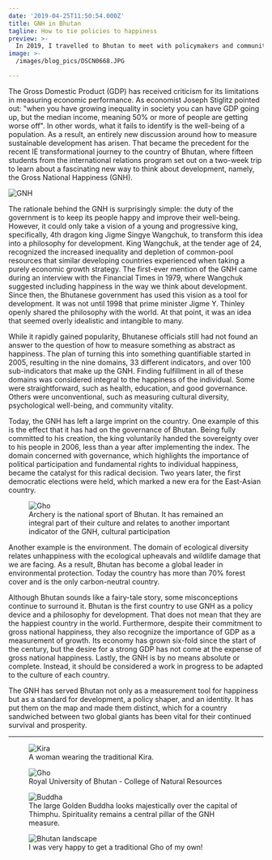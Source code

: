```yaml
---
date: '2019-04-25T11:50:54.000Z'
title: GNH in Bhutan
tagline: How to tie policies to happiness
preview: >-
  In 2019, I travelled to Bhutan to meet with policymakers and community leaders. Learning about their way of life and vision for Bhutanese governance motivated me to share some of my thoughts regarding this small and unique country in the middle of the Himalayas.
image: >- 
  /images/blog_pics/DSCN0668.JPG

---
```


The Gross Domestic Product (GDP) has received criticism for its limitations in measuring economic performance. As economist Joseph Stiglitz pointed out: "when you have growing inequality in society you can have GDP going up, but the median income, meaning 50% or more of people are getting worse off". In other words, what it fails to identify is the well-being of a population. As a result, an entirely new discussion around how to measure sustainable development has arisen. That became the precedent for the recent IE transformational journey to the country of Bhutan, where fifteen students from the international relations program set out on a two-week trip to learn about a fascinating new way to think about development, namely, the Gross National Happiness (GNH).  

![GNH](https://gnhusa.org/wp-content/uploads/2016/11/gnh-domains.png)

The rationale behind the GNH is surprisingly simple: the duty of the government is to keep its people happy and improve their well-being. However, it could only take a vision of a young and progressive king, specifically, 4th dragon king Jigme Singye Wangchuk, to transform this idea into a philosophy for development. King Wangchuk, at the tender age of 24, recognized the increased inequality and depletion of common-pool resources that similar developing countries experienced when taking a purely economic growth strategy. The first-ever mention of the GNH came during an interview with the Financial Times in 1979, where Wangchuk suggested including happiness in the way we think about development. Since then, the Bhutanese government has used this vision as a tool for development. It was not until 1998 that prime minister Jigme Y. Thinley openly shared the philosophy with the world. At that point, it was an idea that seemed overly idealistic and intangible to many.   

While it rapidly gained popularity, Bhutanese officials still had not found an answer to the question of how to measure something as abstract as happiness. The plan of turning this into something quantifiable started in 2005, resulting in the nine domains, 33 different indicators, and over 100 sub-indicators that make up the GNH. Finding fulfillment in all of these domains was considered integral to the happiness of the individual. Some were straightforward, such as health, education, and good governance. Others were unconventional, such as measuring cultural diversity, psychological well-being, and community vitality.  

Today, the GNH has left a large imprint on the country. One example of this is the effect that it has had on the governance of Bhutan. Being fully committed to his creation, the king voluntarily handed the sovereignty over to his people in 2006, less than a year after implementing the index. The domain concerned with governance, which highlights the importance of political participation and fundamental rights to individual happiness, became the catalyst for this radical decision. Two years later, the first democratic elections were held, which marked a new era for the East-Asian country.  

<figure class="/images/blog_pics/DSCN0649.JPG">
    <img src="/images/blog_pics/DSCN0649.JPG" alt="Gho" class="low-height" style="object-position: left center;"/>
    <figcaption class="mt-2 text-sm text-gray-500">Archery is the national sport of Bhutan. It has
remained an integral part of their culture and relates to another important indicator of the GNH, cultural participation</figcaption>
</figure>

Another example is the environment. The domain of ecological diversity relates unhappiness with the ecological upheavals and wildlife damage that we are facing. As a result, Bhutan has become a global leader in environmental protection. Today the country has more than 70% forest cover and is the only carbon-neutral country. 

Although Bhutan sounds like a fairy-tale story, some misconceptions continue to surround it. Bhutan is the first country to use GNH as a policy device and a philosophy for development. That does not mean that they are the happiest country in the world. Furthermore, despite their commitment to gross national happiness, they also recognize the importance of GDP as a measurement of growth. Its economy has grown six-fold since the start of the century, but the desire for a strong GDP has not come at the expense of gross national happiness. Lastly, the GNH is by no means absolute or complete. Instead, it should be considered a work in progress to be adapted to the culture of each country.  

The GNH has served Bhutan not only as a measurement tool for happiness but as a standard for development, a policy shaper, and an identity. It has put them on the map and made them distinct, which for a country sandwiched between two global giants has been vital for their continued survival and prosperity.

---

<div class="flex flex-wrap gap-4 justify-between">
  <figure class="/images/blog_pics/DSCN0606.JPG">
    <img src="/images/blog_pics/DSCN0606.JPG" alt="Kira" class="collage" style="object-position: 40% center;"/>
    <figcaption class="mt-2 text-sm text-gray-500">A woman wearing the traditional Kira.</figcaption>
  </figure>

  <figure class="/images/blog_pics/DSCN0617.JPG">
    <img src="/images/blog_pics/DSCN0617.JPG" alt="Gho" class="collage"/>
    <figcaption class="mt-2 text-sm text-gray-500">Royal University of Bhutan - College of Natural Resources </figcaption>
  </figure>
</div>

<div class="flex flex-wrap gap-4 justify-between mt-10">
  <figure>
    <img src="/images/blog_pics/DSCN0628.JPG" alt="Buddha" class="collage"/>
    <figcaption class="mt-2 text-sm text-gray-500 constrained"> The large Golden Buddha looks majestically over the capital of Thimphu. Spirituality remains a central pillar of the GNH measure. </figcaption>
  </figure>

  <figure>
    <img src="/images/blog_pics/WhatsApp Image 2019-04-22 at 12.46.50.jpg" alt="Bhutan landscape" class="collage" style="object-position: center top;"/>
    <figcaption class="mt-2 text-sm text-gray-500">I was very happy to get a traditional Gho of my own!</figcaption>
  </figure>
</div>
